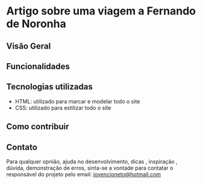 # Artigo sobre uma viagem a Fernando de Noronha

## Visão Geral

## Funcionalidades

## Tecnologias utilizadas
- HTML: utilizado para marcar e modelar todo o site
- CSS: utilizado para estilizar todo o site
## Como contribuir

## Contato
Para qualquer opnião, ajuda no desenvolvimento, dicas , inspiração , dúvida, demonstração de erros, sinta-se a vontade para contatar o responsável do projeto pelo email: jovencioneto@hotmail.com
